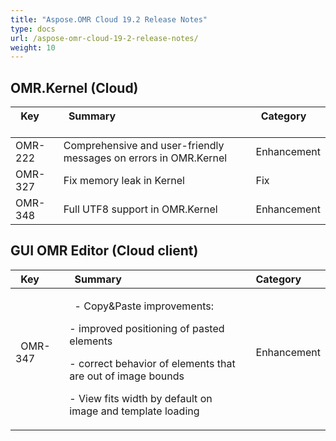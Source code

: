 ```yaml
---
title: "Aspose.OMR Cloud 19.2 Release Notes"
type: docs
url: /aspose-omr-cloud-19-2-release-notes/
weight: 10
---
```


## **OMR.Kernel (Cloud)**

|` `**Key**<br> |` `**Summary**<br> |` `**Category**<br> |
| :- | :- | :- |
|OMR-222|Comprehensive and user-friendly messages on errors in OMR.Kernel|Enhancement|
|OMR-327|Fix memory leak in Kernel|Fix|
|OMR-348|Full UTF8 support in OMR.Kernel|Enhancement|
## **GUI OMR Editor (Cloud client)**

|` `**Key** |` `**Summary** |` `**Category** |
| :- | :- | :- |
|` `OMR-347<br> |<p>` `- Copy&Paste improvements:</p><p>- improved positioning of pasted elements</p><p>- correct behavior of elements that are out of image bounds</p><p>- View fits width by default on image and template loading</p>|` `Enhancement<br> |

